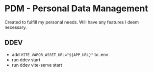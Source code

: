 # PDM - Personal Data Management

Created to fulfill my personal needs.
Will have any features I deem necessary.


## DDEV
- add `VITE_VAPOR_ASSET_URL="${APP_URL}"` to .env
- run ddev start
- run ddev vite-serve start
